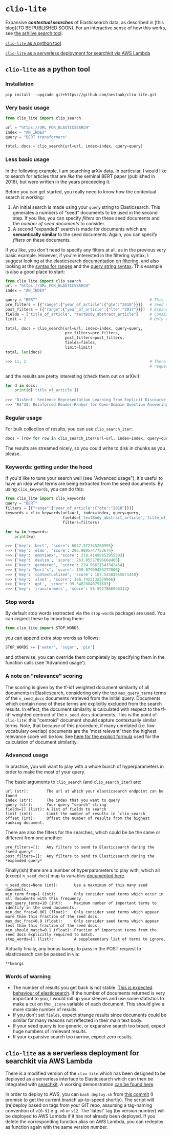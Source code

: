 # `clio-lite`

Expansive ***contextual searches*** of Elasticsearch data, as described in [this blog](TO BE PUBLISHED SOON). For an interactive sense of how this works, see [the arXlive search tool](https://arxlive.org).

[`clio-lite` as a python tool](https://github.com/nestauk/clio-lite#clio-lite-as-python-tool)

[`clio-lite` as a serverless deployment for searchkit via AWS Lambda](https://github.com/nestauk/clio-lite#clio-lite-as-a-serverless-deployment-for-searchkit-via-aws-lambda)

## `clio-lite` as a python tool

### Installation

`pip install --upgrade git+https://github.com/nestauk/clio-lite.git`

### Very basic usage

```python
from clio_lite import clio_search

url = "https://URL_FOR_ELASTICSEARCH"
index = "AN_INDEX"
query = "BERT transformers"

total, docs = clio_search(url=url, index=index, query=query)
```

### Less basic usage

In the following example, I am searching arXiv data. In particular, I would like to search for articles that are *like* the seminal BERT paper (published in 2018), but were written in the years preceeding it.

Before you can get started, you really need to know how the contextual search is working:

1) An initial search is made using your `query` string to Elasticsearch. This generates a numbers of "seed" documents to be used in the second step. If you like, you can specify *filters* on these seed documents and the *number of seed documents* to consider.
2) A second "expanded" search is made for documents which are **semantically similar** to the seed documents. Again, you can specify *filters* on these documents.

If you like, you don't need to specify any filters at all, as in the previous very basic example. However, if you're interested in the filtering syntax, I suggest looking at the elasticsearch [documentation on filtering](https://www.elastic.co/guide/en/elasticsearch/reference/current/query-filter-context.html#query-filter-context-ex), and also looking at the [syntax for ranges](https://www.elastic.co/guide/en/elasticsearch/reference/current/query-dsl-range-query.html) and the [query string syntax](https://www.elastic.co/guide/en/elasticsearch/reference/current/query-dsl-query-string-query.html#_ranges). This example is also a good place to start:

```python
from clio_lite import clio_search
url = "https://URL_FOR_ELASTICSEARCH"
index = "AN_INDEX"

query = "BERT"                                                 # This is the actual query
pre_filters = [{"range":{"year_of_article":{"gte":"2018"}}}]   # Seed search for docs from 2018 onwards
post_filters = [{"range":{"year_of_article":{"lte":"2017"}}}]  # Expanded search for docs before 2018
fields = ["title_of_article", "textBody_abstract_article"]     # Consider the title and abstract only
limit = 2                                                      # Only return the top 2 documents

total, docs = clio_search(url=url, index=index, query=query, 
                          pre_filters=pre_filters,
                          post_filters=post_filters, 
                          fields=fields,
                          limit=limit)
total, len(docs)

>>> 11, 2                                                      # There are 11 results, but I only 
                                                               # requested the top 2
```

and the results are pretty interesting (check them out on arXiv!):

```python
for d in docs:
    print(d['title_of_article'])
    
>>> "DisSent: Sentence Representation Learning from Explicit Discourse Relations"
>>> "R$^3$: Reinforced Reader-Ranker for Open-Domain Question Answering"
```

### Regular usage

For bulk collection of results, you can use `clio_search_iter`:

```python
docs = [row for row in clio_search_iter(url=url, index=index, query=query, chunksize=100)]
```

The results are streamed nicely, so you could write to disk in chunks as you please.

### Keywords: getting under the hood

If you'd like to tune your search well (see "Advanced usage"), it's useful to have an idea what terms are being extracted from the seed documents. By using `clio_keywords`, you can do this:

```python
from clio_lite import clio_keywords
query = "BERT"
filters = [{"range":{"year_of_article":{"gte":"2018"}}}]
keywords = clio_keywords(url=url, index=index, query=query, 
                         fields=['textBody_abstract_article','title_of_article'],
                         filters=filters)

for kw in keywords:
    print(kw)                        

>>> {'key': 'bert', 'score': 6047.572145280995}
>>> {'key': 'elmo', 'score': 296.9805747752674}
>>> {'key': 'emotionx', 'score': 278.41499852955593}
>>> {'key': 'devlin', 'score': 263.85527096668466}
>>> {'key': 'gendered', 'score': 224.96621543342454}
>>> {'key': "bert's", 'score': 159.07909433277806}
>>> {'key': 'contextualized', 'score': 107.54581955071448}
>>> {'key': 'xlnet', 'score': 106.7422132379966}
>>> {'key': 'gpt', 'score': 99.54620840751683}
>>> {'key': 'transformers', 'score': 58.5927866966313}
```

### Stop words

By default stop words (extracted via the `stop-words` package) are used. You can inspect these by importing them:

```python
from clio_lite import STOP_WORDS
```

you can append extra stop words as follows:

```python
STOP_WORDS += ['water', 'sugar', 'pie']
```

and otherwise, you can override them completely by specifying them in the function calls (see 'Advanced usage').

### A note on "relevance" scoring

The scoring is given by the tf-idf weighted document similarity of all documents in Elasticsearch, considering only the top `max_query_terms` terms of the `n_seed_docs` documents retrieved from the initial query. Documents which contain none of these terms are explicitly excluded from the search results. In effect, the document similarity is calculated with respect to the tf-idf weighted centroid of the `n_seed_docs` documents. This is the point of `clio-lite`: this "centroid" document should capture contextually similar terms. Note, that because of this procedure, if many unrelated (i.e. low vocabulary overlap) documents are the 'most relevant' then the highest relevance score will be low. See [here for the explicit formula](https://lucene.apache.org/core/4_9_0/core/org/apache/lucene/search/similarities/TFIDFSimilarity.html) used for the calculation of document similarity.

### Advanced usage

In practice, you will want to play with a whole bunch of hyperparameters in order to make the most of your query.

The basic arguments to `clio_search` (and `clio_search_iter`) are:

```
url (str):        The url at which your elasticsearch endpoint can be found
index (str):      The index that you want to query
query (str):      Your query "search" string
fields=[] (list): A list of fields to search
limit (int):      Limit the number of results in `clio_search`
offset (int):     Offset the number of results from the highest ranking document.
```

There are also the filters for the searches, which could be be the same or different from one another:
```
pre_filters=[]:   Any filters to send to Elasticsearch during the *seed query* 
post_filters=[]:  Any filters to send to Elasticsearch during the *expanded query* 
```

Finally(ish) there are a number of hyperparameters to play with, which all (except `n_seed_docs`) map to variables [documented here](https://www.elastic.co/guide/en/elasticsearch/reference/current/query-dsl-mlt-query.html#mlt-query-term-selection).
```
n_seed_docs=None (int):       Use a maxmimum of this many seed documents.
min_term_freq=1 (int):        Only consider seed terms which occur in all documents with this frequency.
max_query_terms=10 (int):     Maximum number of important terms to identify in the seed documents.
min_doc_frac=0.001 (float):   Only consider seed terms which appear more than this fraction of the seed docs.
max_doc_frac=0.9 (float):     Only consider seed terms which appear less than this fraction of the seed docs.
min_should_match=0.1 (float): Fraction of important terms from the seed docs explicitly required to match.
stop_words=[] (list):         A supplementary list of terms to ignore.
```

Actually finally, any bonus `kwargs` to pass in the POST request to elasticsearch can be passed in via:
```
**kwargs
```

### Words of warning

* The number of results you get back is not stable. [This is expected behaviour of elasticsearch](https://www.elastic.co/guide/en/elasticsearch/reference/current/consistent-scoring.html). If the number of documents returned is very important to you, I would roll up your sleeves and use some statistics to make a cut on the `_score` variable of each document. This should give a more stable number of results.
* If you don't set `fields`, expect strange results since documents could be similar for many reasons not reflected in their main text body.
* If your seed query is too generic, or expansive search too broad, expect huge numbers of irrelevant results.
* If your expansive search too narrow, expect zero results.


## `clio-lite` as a serverless deployment for searchkit via AWS Lambda

There is a modified version of the `clio-lite` which has been designed to be deployed as a serverless interface to Elasticsearch which can then be integrated with [searchkit](http://www.searchkit.co/). A working demonstration [can be found here](https://i5mf7l0opc.execute-api.eu-west-1.amazonaws.com/dev/hierarxy/).

In order to deploy to AWS, you can `bash deploy.sh` from [this commit](https://github.com/nestauk/clio-lite/tree/f5baabc53ef85c053d96d4213d080d7c7889db07) (I promise to get the current branch up-to-speed shortly). The script will (re)deploy based on tags from your GIT repo, assuming a tag-naming convention of `v[0-9]` e.g. `v0` or `v12`. The 'latest' tag (by version number) will be deployed to AWS Lambda if it has not already been deployed. If you delete the corresponding function alias on AWS Lambda, you can redeploy as function again with the same version number.
